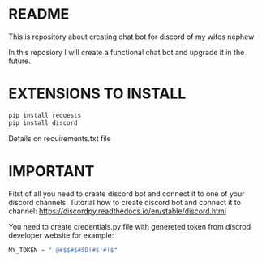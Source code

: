 # README
This is repository about creating chat bot for discord of my wifes nephew

In this reposiory I will create a functional chat bot and upgrade it in the future.

# EXTENSIONS TO INSTALL
```py
pip install requests
pip install discord
```
Details on requirements.txt file

# IMPORTANT
Fitst of all you need to create discord bot and connect it to one of your discord channels.
Tutorial how to create discord bot and connect it to channel: https://discordpy.readthedocs.io/en/stable/discord.html

You need to create credentials.py file with genereted token from discrod developer website for example:
```py
MY_TOKEN = "!@#$$#$#SD!#$!#!$"
```
